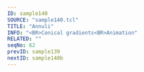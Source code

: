 ```yaml
---
ID: sample140
SOURCE: "sample140.tcl"
TITLE: "Annuli"
INFO: "<BR>Conical gradients<BR>Animation"
RELATED: ""
seqNo: 62
prevID: sample139
nextID: sample140b
---
```

